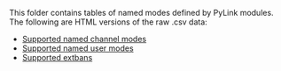 This folder contains tables of named modes defined by PyLink modules. The following are HTML versions of the raw .csv data:

- [Supported named channel modes](https://raw.githack.com/jlu5/PyLink/devel/docs/modelists/channel-modes.html)
- [Supported named user modes](https://raw.githack.com/jlu5/PyLink/devel/docs/modelists/user-modes.html)
- [Supported extbans](https://raw.githack.com/jlu5/PyLink/devel/docs/modelists/extbans.html)

